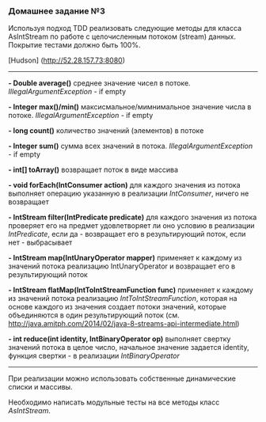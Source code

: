 ### Домашнее задание №3

Используя подход ТDD реализовать следующие методы для класса AsIntStream по работе с целочисленным потоком (stream) данных.
Покрытие тестами должно быть 100%.

[Hudson] (http://52.28.157.73:8080)

----------------------------------------------------------------------------------------------------------------
**- Double average()** 
среднее значение чисел в потоке. *_IllegalArgumentException_* - if empty
	
**- Integer max()/min()** 
максисмальное/мимнимальное значение числа в потоке. *_IllegalArgumentException_* - if empty

**- long count()** 
количество значений (элементов) в потоке

**- Integer sum()** 
сумма всех значений в потока. *_IllegalArgumentException_* - if empty

**- int[] toArray()** 
возвращает поток в виде массива

**- void forEach(IntConsumer action)** 
для каждого значения из потока выполняет операцию указанную в реализации *_IntConsumer_*, ничего не возвращает
	
**- IntStream filter(IntPredicate predicate)** 
для каждого значения из потока проверяет его на предмет удовлетворяет ли оно условию в реализации *_IntPredicate_*,
если да - возвращает его в результирующий поток, если нет - выбрасывает
	
**- IntStream map(IntUnaryOperator mapper)** 
применяет к каждому из значений потока реализацию IntUnaryOperator и возвращает его в результирующий поток
	
**- IntStream flatMap(IntToIntStreamFunction func)** 
применяет к каждому из значений потока реализацию *_IntToIntStreamFunction_*,
которая на основе каждого из значения создает потоки значений, которые объединяются в один результирующий поток
(см. http://java.amitph.com/2014/02/java-8-streams-api-intermediate.html)
	
**- int reduce(int identity, IntBinaryOperator op)** 
выполняет свертку значений потока в целое число, начальное значение задается identity,
функция свертки - в реализации *_IntBinaryOperator_* 

----------------------------------------------------------------------------------------------------------------
При реализации можно использовать собственные динамические списки и массивы.
	
Необходимо написать модульные тесты на все методы класс *_AsIntStream_*. 
